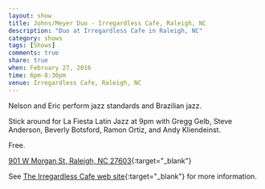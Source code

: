 ```yaml
---
layout: show
title: Johns/Meyer Duo - Irregardless Cafe, Raleigh, NC
description: "Duo at Irregardless Cafe in Raleigh, NC"
category: shows
tags: [Shows]
comments: true
share: true
when: February 27, 2016
time: 6pm-8:30pm
venue: Irregardless Cafe, Raleigh, NC
---
```


Nelson and Eric perform jazz standards and Brazilian jazz.

Stick around for La Fiesta Latin Jazz at 9pm with Gregg Gelb, Steve Anderson, Beverly Botsford, Ramon Ortiz, and Andy Kliendeinst.

Free.

[901 W Morgan St, Raleigh, NC 27603](https://www.google.com/maps/place/Irregardless+Cafe+%26+Catering/@35.781173,-78.656003,17z/data=!3m1!4b1!4m2!3m1!1s0x0:0xf805aebd93125ade){:target="_blank"}

See [The Irregardless Cafe web site](http://www.irregardless.com/){:target="_blank"} for more information.
